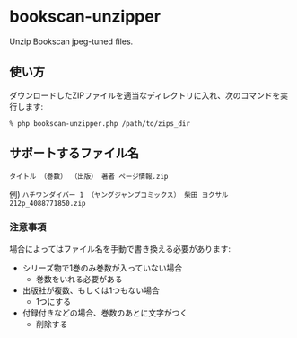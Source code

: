 # bookscan-unzipper

Unzip Bookscan jpeg-tuned files.

## 使い方

ダウンロードしたZIPファイルを適当なディレクトリに入れ、次のコマンドを実行します:

```
% php bookscan-unzipper.php /path/to/zips_dir
```

## サポートするファイル名

`タイトル （巻数） （出版） 著者 ページ情報.zip`

例) `ハチワンダイバー 1 （ヤングジャンプコミックス） 柴田 ヨクサル 212p_4088771850.zip`

### 注意事項

場合によってはファイル名を手動で書き換える必要があります:

* シリーズ物で1巻のみ巻数が入っていない場合
    * 巻数をいれる必要がある
* 出版社が複数、もしくは1つもない場合
    * 1つにする
* 付録付きなどの場合、巻数のあとに文字がつく
    * 削除する
